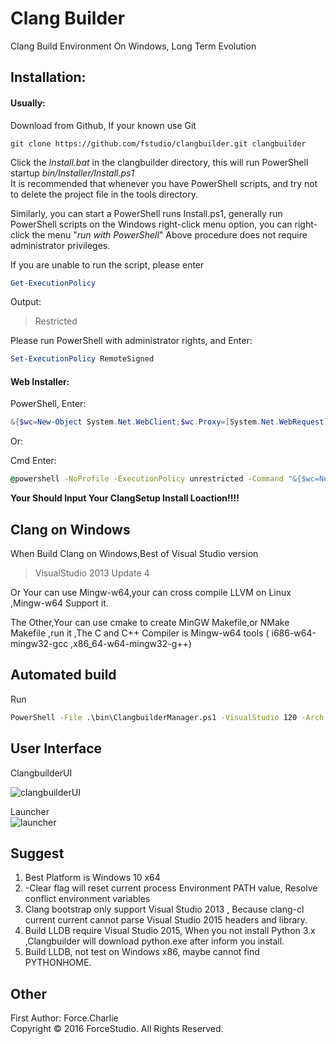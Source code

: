 # Clang Builder   
Clang Build Environment On Windows, Long Term Evolution   

## Installation:
#### Usually:
Download from Github, If your known use Git  

```
git clone https://github.com/fstudio/clangbuilder.git clangbuilder
```

Click the *Install.bat* in the clangbuilder directory, this will run PowerShell startup  *bin/Installer/Install.ps1*      
It is recommended that whenever you have PowerShell scripts, and try not to delete the project file in the tools directory.

Similarly, you can start a PowerShell runs Install.ps1, generally run PowerShell scripts on the Windows right-click menu option, you can right-click the menu "*run with PowerShell*"
Above procedure does not require administrator privileges.

If you are unable to run the script, please enter

```powershell
Get-ExecutionPolicy
```

Output:   

> Restricted

Please run PowerShell with administrator rights, and Enter:   

```powershell
Set-ExecutionPolicy RemoteSigned
```


#### Web Installer:

PowerShell, Enter:    
```powershell
&{$wc=New-Object System.Net.WebClient;$wc.Proxy=[System.Net.WebRequest]::DefaultWebProxy;$wc.Proxy.Credentials=[System.Net.CredentialCache]::DefaultNetworkCredentials;Invoke-Expression ($wc.DownloadString('https://raw.githubusercontent.com/fstudio/clangbuilder/master/bin/Installer/WebInstall.ps1'))}
```

Or:  

Cmd Enter:   
```cmd
@powershell -NoProfile -ExecutionPolicy unrestricted -Command "&{$wc=New-Object System.Net.WebClient;$wc.Proxy=[System.Net.WebRequest]::DefaultWebProxy;$wc.Proxy.Credentials=[System.Net.CredentialCache]::DefaultNetworkCredentials;Invoke-Expression ($wc.DownloadString('https://raw.githubusercontent.com/fstudio/clangbuilder/master/bin/Installer/WebInstall.ps1'))}"
```

**Your Should Input Your ClangSetup Install Loaction!!!!**


## Clang on Windows  

When Build Clang on Windows,Best of Visual Studio version
>VisualStudio 2013 Update 4

Or Your can use Mingw-w64,your can cross compile LLVM on Linux ,Mingw-w64 Support it.

The Other,Your can use cmake to create MinGW Makefile,or NMake Makefile ,run it ,The C and C++ Compiler is Mingw-w64 tools ( i686-w64-mingw32-gcc ,x86_64-w64-mingw32-g++)


## Automated build
Run    
```cmd
PowerShell -File .\bin\ClangbuilderManager.ps1 -VisualStudio 120 -Arch x64 -Flavor Release -Clear -Static
```



## User Interface
ClangbuilderUI        

![clangbuilderUI](https://raw.githubusercontent.com/fstudio/clangbuilder/master/doc/images/ClangbuilderUI.jpg)

Launcher       
![launcher](https://raw.githubusercontent.com/fstudio/clangbuilder/master/doc/images/launcher.jpg)


## Suggest
1. Best Platform is Windows 10 x64   
2. -Clear flag will reset current process Environment PATH value, Resolve conflict environment variables    
3. Clang bootstrap only support Visual Studio 2013 , Because clang-cl current current cannot parse Visual Studio 2015 headers and library.   
4. Build LLDB require Visual Studio 2015, When you not install Python 3.x ,Clangbuilder will download python.exe after inform you install.   
5. Build LLDB, not test on Windows x86, maybe cannot find PYTHONHOME.




## Other
First Author: Force.Charlie     
Copyright © 2016 ForceStudio. All Rights Reserved.

